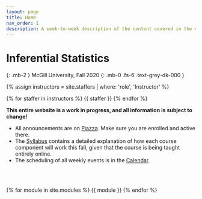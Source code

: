 ```yaml
---
layout: page
title: Home
nav_order: 1
description: A week-to-week description of the content covered in the course.
---
```


# Inferential Statistics
{: .mb-2 }
McGill University, Fall 2020
{: .mb-0 .fs-6 .text-grey-dk-000 }

<div>

{% assign instructors = site.staffers | where: 'role', 'Instructor' %}
<div class="role">
  {% for staffer in instructors %}
  {{ staffer }}
  {% endfor %}

</div>

<b>This entire website is a work in progress, and all information is subject to change!</b>

<ul>
<li>All announcements are on <a href="http://piazza.com/berkeley/fall2020/data100">Piazza</a>. Make sure you are enrolled and active there.</li>
<li>The <a href="{{ site.baseurl }}/syllabus">Syllabus</a> contains a detailed explanation of how each course component will work this fall, given that the course is being taught entirely online.</li>
<li>The scheduling of all weekly events is in the <a href="{{ site.baseurl }}/calendar">Calendar</a>.</li>
</ul>

<br><br>

{% for module in site.modules %}
{{ module }}
{% endfor %}
